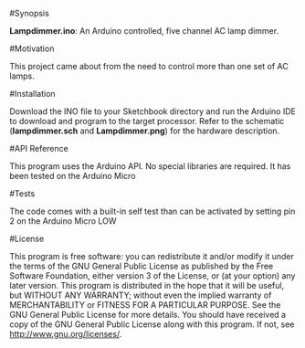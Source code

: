 #Synopsis

**Lampdimmer.ino**: An Arduino controlled, five channel AC lamp dimmer.

#Motivation

This project came about from the need to control more than one set of AC lamps.  

#Installation

Download the INO file to your Sketchbook directory and run the Arduino IDE to download and program to the target processor. Refer to the schematic (**lampdimmer.sch** and **Lampdimmer.png**) for the hardware description.

#API Reference

This program uses the Arduino API. No special libraries are required. It has been tested on the Arduino Micro

#Tests

The code comes with a built-in self test than can be activated by setting pin 2 on the Arduino Micro LOW

#License

This program is free software: you can redistribute it and/or modify it under the terms of the GNU General Public
License as published by the Free Software Foundation, either version 3 of the License, or (at your option) any later version. This program is distributed in the hope that it will be useful, but WITHOUT ANY WARRANTY; without even the
implied warranty of MERCHANTABILITY or FITNESS FOR A PARTICULAR PURPOSE.  See the GNU General Public License for more details. You should have received a copy of the GNU General Public License along with this program.  If not, see http://www.gnu.org/licenses/.
